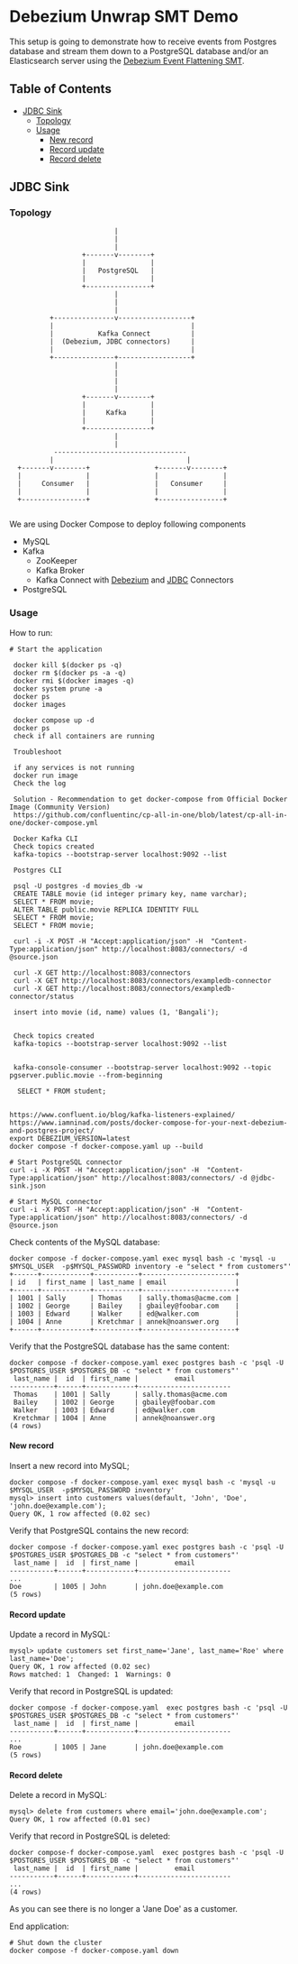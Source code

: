 # Debezium Unwrap SMT Demo

This setup is going to demonstrate how to receive events from Postgres database and stream them down to a PostgreSQL database and/or an Elasticsearch server using the [Debezium Event Flattening SMT](https://debezium.io/docs/configuration/event-flattening/).

## Table of Contents

* [JDBC Sink](#jdbc-sink)
  * [Topology](#topology)
  * [Usage](#usage)
    * [New record](#new-record)
    * [Record update](#record-update)
    * [Record delete](#record-delete)
      
## JDBC Sink

### Topology

```
                          |
                          |
                          |
                  +-------v--------+
                  |                |
                  |   PostgreSQL   |
                  |                |
                  +----------------+
                          |
                          |
                          |
          +---------------v------------------+
          |                                  |
          |           Kafka Connect          |
          |  (Debezium, JDBC connectors)     |
          |                                  |
          +---------------+------------------+
                          |
                          |
                          |
                          |
                  +-------v--------+
                  |                |
                  |     Kafka      |
                  |                |
                  +----------------+
                          |
                          |
           ---------------------------------
          |                                 |
  +-------v--------+                +-------v--------+
  |                |                |                |
  |     Consumer   |                |   Consumer     |
  |                |                |                |
  +----------------+                +----------------+


```
We are using Docker Compose to deploy following components
* MySQL
* Kafka
  * ZooKeeper
  * Kafka Broker
  * Kafka Connect with [Debezium](https://debezium.io/) and  [JDBC](https://github.com/confluentinc/kafka-connect-jdbc) Connectors
* PostgreSQL

### Usage

How to run:

```shell
# Start the application

 docker kill $(docker ps -q)
 docker rm $(docker ps -a -q)
 docker rmi $(docker images -q)
 docker system prune -a
 docker ps
 docker images
 
 docker compose up -d
 docker ps
 check if all containers are running
 
 Troubleshoot
 
 if any services is not running
 docker run image
 Check the log

 Solution - Recommendation to get docker-compose from Official Docker Image (Community Version) 
 https://github.com/confluentinc/cp-all-in-one/blob/latest/cp-all-in-one/docker-compose.yml
  
 Docker Kafka CLI
 Check topics created
 kafka-topics --bootstrap-server localhost:9092 --list
 
 Postgres CLI

 psql -U postgres -d movies_db -w
 CREATE TABLE movie (id integer primary key, name varchar);
 SELECT * FROM movie;
 ALTER TABLE public.movie REPLICA IDENTITY FULL
 SELECT * FROM movie;
 SELECT * FROM movie;
  
 curl -i -X POST -H "Accept:application/json" -H  "Content-Type:application/json" http://localhost:8083/connectors/ -d @source.json
 
 curl -X GET http://localhost:8083/connectors
 curl -X GET http://localhost:8083/connectors/exampledb-connector 
 curl -X GET http://localhost:8083/connectors/exampledb-connector/status

 insert into movie (id, name) values (1, 'Bangali');
 
 
 Check topics created
 kafka-topics --bootstrap-server localhost:9092 --list

 
 kafka-console-consumer --bootstrap-server localhost:9092 --topic pgserver.public.movie --from-beginning 
 
  SELECT * FROM student;


https://www.confluent.io/blog/kafka-listeners-explained/
https://www.iamninad.com/posts/docker-compose-for-your-next-debezium-and-postgres-project/
export DEBEZIUM_VERSION=latest
docker compose -f docker-compose.yaml up --build

# Start PostgreSQL connector
curl -i -X POST -H "Accept:application/json" -H  "Content-Type:application/json" http://localhost:8083/connectors/ -d @jdbc-sink.json

# Start MySQL connector
curl -i -X POST -H "Accept:application/json" -H  "Content-Type:application/json" http://localhost:8083/connectors/ -d @source.json
```

Check contents of the MySQL database:

```shell
docker compose -f docker-compose.yaml exec mysql bash -c 'mysql -u $MYSQL_USER  -p$MYSQL_PASSWORD inventory -e "select * from customers"'
+------+------------+-----------+-----------------------+
| id   | first_name | last_name | email                 |
+------+------------+-----------+-----------------------+
| 1001 | Sally      | Thomas    | sally.thomas@acme.com |
| 1002 | George     | Bailey    | gbailey@foobar.com    |
| 1003 | Edward     | Walker    | ed@walker.com         |
| 1004 | Anne       | Kretchmar | annek@noanswer.org    |
+------+------------+-----------+-----------------------+
```

Verify that the PostgreSQL database has the same content:

```shell
docker compose -f docker-compose.yaml exec postgres bash -c 'psql -U $POSTGRES_USER $POSTGRES_DB -c "select * from customers"'
 last_name |  id  | first_name |         email         
-----------+------+------------+-----------------------
 Thomas    | 1001 | Sally      | sally.thomas@acme.com
 Bailey    | 1002 | George     | gbailey@foobar.com
 Walker    | 1003 | Edward     | ed@walker.com
 Kretchmar | 1004 | Anne       | annek@noanswer.org
(4 rows)
```

#### New record

Insert a new record into MySQL;
```shell
docker compose -f docker-compose.yaml exec mysql bash -c 'mysql -u $MYSQL_USER  -p$MYSQL_PASSWORD inventory'
mysql> insert into customers values(default, 'John', 'Doe', 'john.doe@example.com');
Query OK, 1 row affected (0.02 sec)
```

Verify that PostgreSQL contains the new record:

```shell
docker compose -f docker-compose.yaml exec postgres bash -c 'psql -U $POSTGRES_USER $POSTGRES_DB -c "select * from customers"'
 last_name |  id  | first_name |         email         
-----------+------+------------+-----------------------
...
Doe        | 1005 | John       | john.doe@example.com
(5 rows)
```

#### Record update

Update a record in MySQL:

```shell
mysql> update customers set first_name='Jane', last_name='Roe' where last_name='Doe';
Query OK, 1 row affected (0.02 sec)
Rows matched: 1  Changed: 1  Warnings: 0
```

Verify that record in PostgreSQL is updated:

```shell
docker compose -f docker-compose.yaml  exec postgres bash -c 'psql -U $POSTGRES_USER $POSTGRES_DB -c "select * from customers"'
 last_name |  id  | first_name |         email         
-----------+------+------------+-----------------------
...
Roe        | 1005 | Jane       | john.doe@example.com
(5 rows)
```

#### Record delete

Delete a record in MySQL:

```shell
mysql> delete from customers where email='john.doe@example.com';
Query OK, 1 row affected (0.01 sec)
```

Verify that record in PostgreSQL is deleted:

```shell
docker compose-f docker-compose.yaml  exec postgres bash -c 'psql -U $POSTGRES_USER $POSTGRES_DB -c "select * from customers"'
 last_name |  id  | first_name |         email         
-----------+------+------------+-----------------------
...
(4 rows)
```

As you can see there is no longer a 'Jane Doe' as a customer.


End application:

```shell
# Shut down the cluster
docker compose -f docker-compose.yaml down
````````
